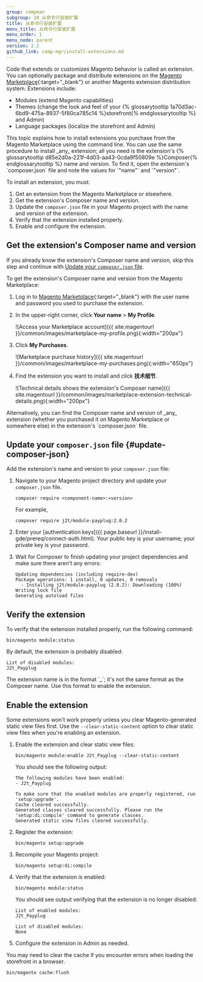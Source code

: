 ```yaml
---
group: compman
subgroup: 10_从命令行安装扩展
title: 从命令行安装扩展
menu_title: 从命令行安装扩展
menu_order: 1
menu_node: parent
version: 2.2
github_link: comp-mgr/install-extensions.md
---
```


Code that extends or customizes Magento behavior is called an extension. You can optionally package and distribute extensions on the [Magento Marketplace](https://marketplace.magento.com){:target="&#95;blank"} or another Magento extension distribution system. Extensions include:

-   Modules (extend Magento capabilities)
-   Themes (change the look and feel of your {% glossarytooltip 1a70d3ac-6bd9-475a-8937-5f80ca785c14 %}storefront{% endglossarytooltip %} and Admin)
-   Language packages (localize the storefront and Admin)

<div class="bs-callout bs-callout-tip" markdown="1">
This topic explains how to install extensions you purchase from the Magento Marketplace using the command line. You can use the same procedure to install _any_ extension; all you need is the extension's {% glossarytooltip d85e2d0a-221f-4d03-aa43-0cda9f50809e %}Composer{% endglossarytooltip %} name and version. To find it, open the extension's `composer.json` file and note the values for `"name"` and `"version"`.
</div>

To install an extension, you must:

1.  Get an extension from the Magento Marketplace or elsewhere.
2.  Get the extension's Composer name and version.
3.  Update the `composer.json` file in your Magento project with the name and version of the extension.
4.  Verify that the extension installed properly.
5.  Enable and configure the extension.

## Get the extension's Composer name and version
If you already know the extension's Composer name and version, skip this step and continue with [Update your `composer.json` file](#update-composer-json).

To get the extension's Composer name and version from the Magento Marketplace:

1.  Log in to [Magento Marketplace](https://marketplace.magento.com){:target="&#95;blank"} with the user name and password you used to purchase the extension.

2.  In the upper-right corner, click **Your name** > **My Profile**.

	![Access your Marketplace account]({{ site.magentourl }}/common/images/marketplace-my-profile.png){:width="200px"}
3.  Click **My Purchases**.

	![Marketplace purchase history]({{ site.magentourl }}/common/images/marketplace-my-purchases.png){:width="650px"}
4.  Find the extension you want to install and click **技术细节**.

	![Technical details shows the extension's Composer name]({{ site.magentourl }}/common/images/marketplace-extension-technical-details.png){:width="200px"}
<div class="bs-callout bs-callout-tip" markdown="1">
Alternatively, you can find the Composer name and version of _any_ extension (whether you purchased it on Magento Marketplace or somewhere else) in the extension's `composer.json` file.
</div>

## Update your `composer.json` file {#update-composer-json}
Add the extension's name and version to your `composer.json` file:

1.  Navigate to your Magento project directory and update your `composer.json` file.

		composer require <component-name>:<version>

	For example,

		composer require j2t/module-payplug:2.0.2

2.  Enter your [authentication keys]({{ page.baseurl }}/install-gde/prereq/connect-auth.html). Your public key is your username; your private key is your password.

3.  Wait for Composer to finish updating your project dependencies and make sure there aren't any errors:

		Updating dependencies (including require-dev)
		Package operations: 1 install, 0 updates, 0 removals
		  - Installing j2t/module-payplug (2.0.2): Downloading (100%)
		Writing lock file
		Generating autoload files

## Verify the extension
To verify that the extension installed properly, run the following command:

	bin/magento module:status

By default, the extension is probably disabled:

	List of disabled modules:
	J2t_Payplug

<div class="bs-callout bs-callout-info" id="info" markdown="1">
The extension name is in the format `<VendorName>_<ComponentName>`; it's not the same format as the Composer name. Use this format to enable the extension.
</div>

## Enable the extension
Some extensions won't work properly unless you clear Magento-generated static view files first. Use the `--clear-static-content` option to clear static view files when you're enabling an extension.

1.  Enable the extension and clear static view files:

		bin/magento module:enable J2t_Payplug --clear-static-content

    You should see the following output:

		The following modules have been enabled:
		- J2t_Payplug

		To make sure that the enabled modules are properly registered, run 'setup:upgrade'.
		Cache cleared successfully.
		Generated classes cleared successfully. Please run the 'setup:di:compile' command to generate classes.
		Generated static view files cleared successfully.

2.  Register the extension:

		bin/magento setup:upgrade

3.  Recompile your Magento project:

		bin/magento setup:di:compile

4.  Verify that the extension is enabled:

		bin/magento module:status

    You should see output verifying that the extension is no longer disabled:

		List of enabled modules:
		J2t_Payplug

		List of disabled modules:
		None

5.  Configure the extension in Admin as needed.

<div class="bs-callout bs-callout-tip" markdown="1">
You may need to clear the cache if you encounter errors when loading the storefront in a browser.

	bin/magento cache:flush
</div>
